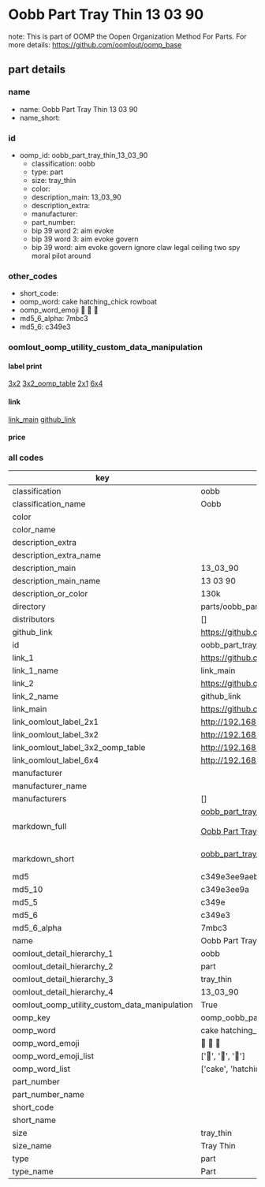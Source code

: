 # Oobb Part Tray Thin 13 03 90  

note: This is part of OOMP the Oopen Organization Method For Parts. For more details: https://github.com/oomlout/oomp_base

##  part details





### name
* name: Oobb Part Tray Thin 13 03 90
* name_short: 
### id
* oomp_id: oobb_part_tray_thin_13_03_90
  * classification: oobb
  * type: part
  * size: tray_thin
  * color: 
  * description_main: 13_03_90
  * description_extra: 
  * manufacturer: 
  * part_number: 
  * bip 39 word 2: aim evoke
  * bip 39 word 3: aim evoke govern
  * bip 39 word: aim evoke govern ignore claw legal ceiling two spy moral pilot around

### other_codes
* short_code: 
* oomp_word: cake hatching_chick rowboat
* oomp_word_emoji :cake: :hatching_chick: :rowboat:
* md5_6_alpha: 7mbc3
* md5_6: c349e3






### oomlout_oomp_utility_custom_data_manipulation
#### label print
[3x2](http://192.168.1.245:1112/?label=oomp%207mbc3)
[3x2_oomp_table](http://192.168.1.107:1112/?label=oomp%207mbc3)
[2x1](http://192.168.1.242:1112/?label=oomp%207mbc3)
[6x4](http://192.168.1.55:1112/?label=oomp%207mbc3)    

#### link

[link_main](https://github.com/oomlout/oomlout_oomp_current_version_messy/tree/main/parts/oobb_part_tray_thin_13_03_90) [github_link](https://github.com/oomlout/oomlout_oomp_part_src/tree/main/parts/oobb_part_tray_thin_13_03_90)                             

#### price







### all codes 
| key | value |  
| --- | --- |  
| classification | oobb |  
| classification_name | Oobb |  
| color |  |  
| color_name |  |  
| description_extra |  |  
| description_extra_name |  |  
| description_main | 13_03_90 |  
| description_main_name | 13 03 90 |  
| description_or_color | 130k |  
| directory | parts/oobb_part_tray_thin_13_03_90 |  
| distributors | [] |  
| github_link | https://github.com/oomlout/oomlout_oomp_part_src/tree/main/parts/oobb_part_tray_thin_13_03_90 |  
| id | oobb_part_tray_thin_13_03_90 |  
| link_1 | https://github.com/oomlout/oomlout_oomp_current_version_messy/tree/main/parts/oobb_part_tray_thin_13_03_90 |  
| link_1_name | link_main |  
| link_2 | https://github.com/oomlout/oomlout_oomp_part_src/tree/main/parts/oobb_part_tray_thin_13_03_90 |  
| link_2_name | github_link |  
| link_main | https://github.com/oomlout/oomlout_oomp_current_version_messy/tree/main/parts/oobb_part_tray_thin_13_03_90 |  
| link_oomlout_label_2x1 | http://192.168.1.242:1112/?label=oomp%207mbc3 |  
| link_oomlout_label_3x2 | http://192.168.1.245:1112/?label=oomp%207mbc3 |  
| link_oomlout_label_3x2_oomp_table | http://192.168.1.107:1112/?label=oomp%207mbc3 |  
| link_oomlout_label_6x4 | http://192.168.1.55:1112/?label=oomp%207mbc3 |  
| manufacturer |  |  
| manufacturer_name |  |  
| manufacturers | [] |  
| markdown_full | [oobb_part_tray_thin_13_03_90](https://github.com/oomlout/oomlout_oomp_current_version_messy/tree/main/parts/oobb_part_tray_thin_13_03_90)<br>[](https://github.com/oomlout/oomlout_oomp_current_version_messy/tree/main/parts/oobb_part_tray_thin_13_03_90)<br>[Oobb Part Tray Thin 13 03 90](https://github.com/oomlout/oomlout_oomp_current_version_messy/tree/main/parts/oobb_part_tray_thin_13_03_90)<br><br> |  
| markdown_short | [oobb_part_tray_thin_13_03_90](https://github.com/oomlout/oomlout_oomp_current_version_messy/tree/main/parts/oobb_part_tray_thin_13_03_90)<br><br> |  
| md5 | c349e3ee9aeba49dfd95070cca13802a |  
| md5_10 | c349e3ee9a |  
| md5_5 | c349e |  
| md5_6 | c349e3 |  
| md5_6_alpha | 7mbc3 |  
| name | Oobb Part Tray Thin 13 03 90 |  
| oomlout_detail_hierarchy_1 | oobb |  
| oomlout_detail_hierarchy_2 | part |  
| oomlout_detail_hierarchy_3 | tray_thin |  
| oomlout_detail_hierarchy_4 | 13_03_90 |  
| oomlout_oomp_utility_custom_data_manipulation | True |  
| oomp_key | oomp_oobb_part_tray_thin_13_03_90 |  
| oomp_word | cake hatching_chick rowboat |  
| oomp_word_emoji | :cake: :hatching_chick: :rowboat: |  
| oomp_word_emoji_list | [':cake:', ':hatching_chick:', ':rowboat:'] |  
| oomp_word_list | ['cake', 'hatching_chick', 'rowboat'] |  
| part_number |  |  
| part_number_name |  |  
| short_code |  |  
| short_name |  |  
| size | tray_thin |  
| size_name | Tray Thin |  
| type | part |  
| type_name | Part |  
